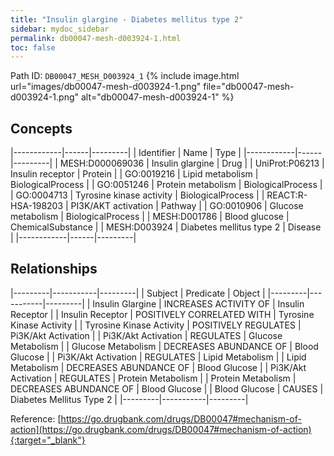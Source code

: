 ```yaml
---
title: "Insulin glargine - Diabetes mellitus type 2"
sidebar: mydoc_sidebar
permalink: db00047-mesh-d003924-1.html
toc: false 
---
```



Path ID: `DB00047_MESH_D003924_1`
{% include image.html url="images/db00047-mesh-d003924-1.png" file="db00047-mesh-d003924-1.png" alt="db00047-mesh-d003924-1" %}

## Concepts

|------------|------|---------|
| Identifier | Name | Type    |
|------------|------|---------|
| MESH:D000069036 | Insulin glargine | Drug |
| UniProt:P06213 | Insulin receptor | Protein |
| GO:0019216 | Lipid metabolism | BiologicalProcess |
| GO:0051246 | Protein metabolism | BiologicalProcess |
| GO:0004713 | Tyrosine kinase activity | BiologicalProcess |
| REACT:R-HSA-198203 | PI3K/AKT activation | Pathway |
| GO:0010906 | Glucose metabolism | BiologicalProcess |
| MESH:D001786 | Blood glucose | ChemicalSubstance |
| MESH:D003924 | Diabetes mellitus type 2 | Disease |
|------------|------|---------|

## Relationships

|---------|-----------|---------|
| Subject | Predicate | Object  |
|---------|-----------|---------|
| Insulin Glargine | INCREASES ACTIVITY OF | Insulin Receptor |
| Insulin Receptor | POSITIVELY CORRELATED WITH | Tyrosine Kinase Activity |
| Tyrosine Kinase Activity | POSITIVELY REGULATES | Pi3K/Akt Activation |
| Pi3K/Akt Activation | REGULATES | Glucose Metabolism |
| Glucose Metabolism | DECREASES ABUNDANCE OF | Blood Glucose |
| Pi3K/Akt Activation | REGULATES | Lipid Metabolism |
| Lipid Metabolism | DECREASES ABUNDANCE OF | Blood Glucose |
| Pi3K/Akt Activation | REGULATES | Protein Metabolism |
| Protein Metabolism | DECREASES ABUNDANCE OF | Blood Glucose |
| Blood Glucose | CAUSES | Diabetes Mellitus Type 2 |
|---------|-----------|---------|

Reference: [https://go.drugbank.com/drugs/DB00047#mechanism-of-action](https://go.drugbank.com/drugs/DB00047#mechanism-of-action){:target="_blank"}